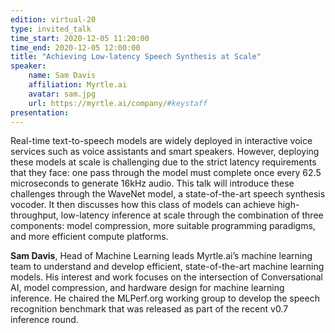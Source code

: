 ```yaml
---
edition: virtual-20
type: invited_talk
time_start: 2020-12-05 11:20:00
time_end: 2020-12-05 12:00:00
title: "Achieving Low-latency Speech Synthesis at Scale"
speaker:
    name: Sam Davis 
    affiliation: Myrtle.ai
    avatar: sam.jpg   
    url: https://myrtle.ai/company/#keystaff
presentation: 
---
```

Real-time text-to-speech models are widely deployed in interactive voice services such as voice assistants and smart speakers. However, deploying these models at scale is challenging due to the strict latency requirements that they face: one pass through the model must complete once every 62.5 microseconds to generate 16kHz audio. This talk will introduce these challenges through the WaveNet model, a state-of-the-art speech synthesis vocoder. It then discusses how this class of models can achieve high-throughput, low-latency inference at scale through the combination of three components: model compression, more suitable programming paradigms, and more efficient compute platforms.  

**Sam Davis**, Head of Machine Learning leads Myrtle.ai’s machine learning team to understand and develop efficient, state-of-the-art machine learning models. His interest and work focuses on the intersection of Conversational AI, model compression, and hardware design for machine learning inference. He chaired the MLPerf.org working group to develop the speech recognition benchmark that was released as part of the recent v0.7 inference round.  
